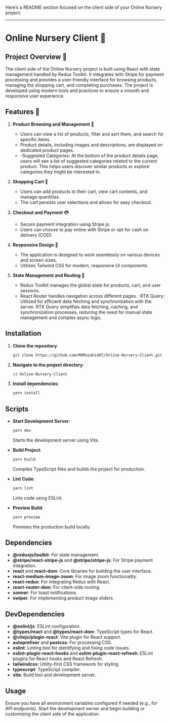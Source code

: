 Here’s a README section focused on the client side of your Online Nursery project:

---

# Online Nursery Client 🌱

## Project Overview 🌱

The client side of the Online Nursery project is built using React with state management handled by Redux Toolkit. It integrates with Stripe for payment processing and provides a user-friendly interface for browsing products, managing the shopping cart, and completing purchases. The project is developed using modern tools and practices to ensure a smooth and responsive user experience.

## Features 🌟

1. **Product Browsing and Management 🌿**
   - Users can view a list of products, filter and sort them, and search for specific items.
   - Product details, including images and descriptions, are displayed on dedicated product pages.
   - -Suggested Categories: At the bottom of the product details page, users will see a list of suggested categories related to the current product. This helps users discover similar products or explore categories they might be interested in.

2. **Shopping Cart 🛒**
   - Users can add products to their cart, view cart contents, and manage quantities.
   - The cart persists user selections and allows for easy checkout.

3. **Checkout and Payment 💳**
   - Secure payment integration using Stripe.js.
   - Users can choose to pay online with Stripe or opt for cash on delivery (COD).

4. **Responsive Design 📱**
   - The application is designed to work seamlessly on various devices and screen sizes.
   - Utilizes Tailwind CSS for modern, responsive UI components.

5. **State Management and Routing 🔄**
   - Redux Toolkit manages the global state for products, cart, and user sessions.
   - React Router handles navigation across different pages.
     -RTK Query: Utilized for efficient data fetching and synchronization with the server. RTK Query simplifies data fetching, caching, and synchronization processes, reducing the need for manual state management and complex async logic.

## Installation

1. **Clone the repository**:
   ```bash
   git clone https://github.com/MdMuzahid07/Online-Nursery-Client.git
   ```

2. **Navigate to the project directory**:
   ```bash
   cd Online-Nursery-Client
   ```

3. **Install dependencies**:
   ```bash
   yarn install
   ```

## Scripts

- **Start Development Server**: 
  ```bash
  yarn dev
  ```
  Starts the development server using Vite.

- **Build Project**:
  ```bash
  yarn build
  ```
  Compiles TypeScript files and builds the project for production.

- **Lint Code**:
  ```bash
  yarn lint
  ```
  Lints code using ESLint.

- **Preview Build**:
  ```bash
  yarn preview
  ```
  Previews the production build locally.

## Dependencies

- **@reduxjs/toolkit**: For state management.
- **@stripe/react-stripe-js** and **@stripe/stripe-js**: For Stripe payment integration.
- **react** and **react-dom**: Core libraries for building the user interface.
- **react-medium-image-zoom**: For image zoom functionality.
- **react-redux**: For integrating Redux with React.
- **react-router-dom**: For client-side routing.
- **sonner**: For toast notifications.
- **swiper**: For implementing product image sliders.

## DevDependencies

- **@eslint/js**: ESLint configuration.
- **@types/react** and **@types/react-dom**: TypeScript types for React.
- **@vitejs/plugin-react**: Vite plugin for React support.
- **autoprefixer** and **postcss**: For processing CSS.
- **eslint**: Linting tool for identifying and fixing code issues.
- **eslint-plugin-react-hooks** and **eslint-plugin-react-refresh**: ESLint plugins for React hooks and React Refresh.
- **tailwindcss**: Utility-first CSS framework for styling.
- **typescript**: TypeScript compiler.
- **vite**: Build tool and development server.

## Usage

Ensure you have all environment variables configured if needed (e.g., for API endpoints). Start the development server and begin building or customizing the client side of the application.

